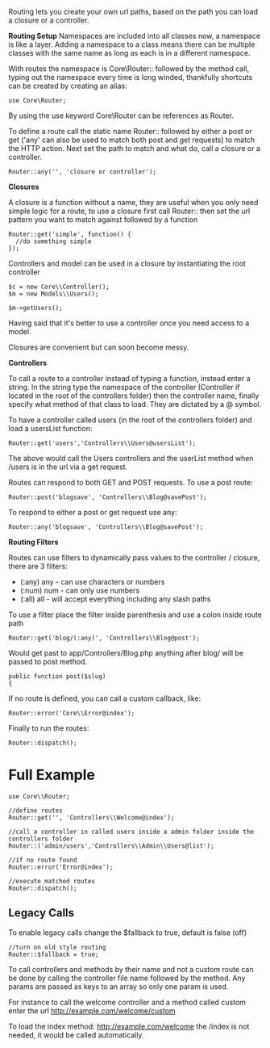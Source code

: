 Routing lets you create your own url paths, based on the path you can load a closure or a controller.

<b>Routing Setup</b>
Namespaces are included into all classes now, a namespace is like a layer. Adding a namespace to a class means there can be multiple classes with the same name as long as each is in a different namespace.

With routes the namespace is Core\Router:: followed by the method call, typing out the namespace every time is long winded, thankfully shortcuts can be created by creating an alias:

```
use Core\Router;
```

By using the use keyword Core\Router can be references as Router.

To define a route call the static name Router:: followed by either a post or get ('any' can also be used to match both post and get requests) to match the HTTP action. Next set the path to match and what do, call a closure or a controller.

```
Router::any('', 'closure or controller');
```

<b>Closures</b>

A closure is a function without a name, they are useful when you only need simple logic for a route, to use a closure first call Router:: then set the url pattern you want to match against followed by a function

```
Router::get('simple', function() {
  //do something simple
});
```


Controllers and model can be used in a closure by instantiating the root controller

```
$c = new Core\\Controller();
$m = new Models\\Users();

$m->getUsers();
```

Having said that it's better to use a controller once you need access to a model.

Closures are convenient but can soon become messy.

<b>Controllers</b>

To call a route to a controller instead of typing a function, instead enter a string. In the string type the namespace of the controller (Controller if located in the root of the controllers folder) then the controller name, finally specify what method of that class to load. They are dictated by a @ symbol.

To have a controller called users (in the root of the controllers folder) and load a usersList function:
```
Router::get('users','Controllers\\Users@usersList');
```

The above would call the Users controllers and the userList method when /users is in the url via a get request.

Routes can respond to both GET and POST requests.
To use a post route:
```
Router::post('blogsave', 'Controllers\\Blog@savePost');
```

To respond to either a post or get request use any:
```
Router::any('blogsave', 'Controllers\\Blog@savePost');
```

<b>Routing Filters</b>

Routes can use filters to dynamically pass values to the controller / closure, there are 3 filters:


- (:any) any - can use characters or numbers
- (:num) num - can only use numbers
- (:all) all - will accept everything including any slash paths

To use a filter place the filter inside parenthesis and use a colon inside route path

```
Router::get('blog/(:any)', 'Controllers\\Blog@post');
```

Would get past to app/Controllers/Blog.php anything after blog/ will be passed to post method.

```
public function post($slug)
{
```

If no route is defined, you can call a custom callback, like:
```
Router::error('Core\\Error@index');
```

Finally to run the routes:
```
Router::dispatch();
```

# Full Example
```
use Core\\Router;

//define routes
Router::get('', 'Controllers\\Welcome@index');

//call a controller in called users inside a admin folder inside the controllers folder
Router::('admin/users','Controllers\\Admin\\Users@list');

//if no route found
Router::error('Error@index');

//execute matched routes
Router::dispatch();
```

## Legacy Calls

To enable legacy calls change the $fallback to true, default is false (off)

```
//turn on old style routing
Router::$fallback = true;
```

To call controllers and methods by their name and not a custom route can be done by calling the controller file name followed by the method. Any params are passed as keys to an array so only one param is used.

For instance to call the welcome controller and a method called custom enter the url http://example.com/welcome/custom

To load the index method: http://example.com/welcome the /index is not needed, it would be called automatically.
